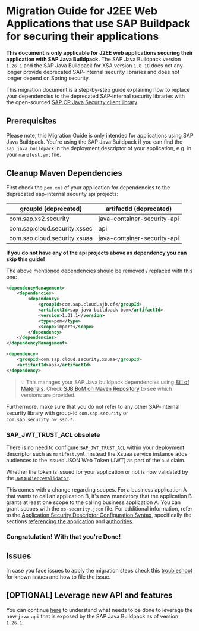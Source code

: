 # Migration Guide for J2EE Web Applications that use SAP Buildpack for securing their applications


**This document is only applicable for J2EE web applications securing their application with SAP Java Buildpack.** The SAP Java Buildpack version `1.26.1` and the SAP Java Buildpack for XSA version `1.8.18` does not any longer provide deprecated SAP-internal security libraries and does not longer depend on Spring security.

This migration document is a step-by-step guide explaining how to replace your dependencies to the deprecated SAP-internal security libraries with the open-sourced [SAP CP Java Security client library](/java-security).

## Prerequisites

Please note, this Migration Guide is only intended for applications using SAP Java Buildpack. You're using the SAP Java Buildpack if you can find the `sap_java_buildpack` in the deployment descriptor of your application, e.g. in your `manifest.yml` file.

## Cleanup Maven Dependencies <a name="maven"></a>

First check the `pom.xml` of your application for dependencies to the deprecated sap-internal security api projects:

groupId (deprecated) | artifactId (deprecated) 
--- | --- 
com.sap.xs2.security | java-container-security-api 
com.sap.cloud.security.xssec | api 
com.sap.cloud.security.xsuaa | java-container-security-api 

**If you do not have any of the api projects above as dependency you can skip this guide!**

The above mentioned dependencies should be removed / replaced with this one:

```xml
<dependencyManagement>
    <dependencies>
        <dependency>
            <groupId>com.sap.cloud.sjb.cf</groupId>
            <artifactId>sap-java-buildpack-bom</artifactId>
            <version>1.31.1</version>
            <type>pom</type>
            <scope>import</scope>
        </dependency>
    </dependencies>
</dependencyManagement>

<dependency>
    <groupId>com.sap.cloud.security.xsuaa</groupId>
    <artifactId>api</artifactId>
</dependency>
```

> :bulb: This manages your SAP Java buildpack dependencies using [Bill of Materials](https://help.sap.com/viewer/65de2977205c403bbc107264b8eccf4b/Cloud/en-US/6c6936e8e4ea40c9a9a69f6783b1e978.html). Check [SJB BoM on Maven Repository](https://mvnrepository.com/artifact/com.sap.cloud.sjb.cf/sap-java-buildpack-bom) to see which versions are provided.

Furthermore, make sure that you do not refer to any other SAP-internal security library with group-id `com.sap.security` or `com.sap.security.nw.sso.*`. 


### SAP_JWT_TRUST_ACL obsolete
There is no need to configure `SAP_JWT_TRUST_ACL` within your deployment descriptor such as `manifest.yml`. 
Instead the Xsuaa service instance adds audiences to the issued JSON Web Token (JWT) as part of the `aud` claim.

Whether the token is issued for your application or not is now validated by the [`JwtAudienceValidator`](/java-security/src/main/java/com/sap/cloud/security/token/validation/validators/JwtAudienceValidator.java).

This comes with a change regarding scopes. For a business application A that wants to call an application B, it's now mandatory that the application B grants at least one scope to the calling business application A. You can grant scopes with the `xs-security.json` file. For additional information, refer to the [Application Security Descriptor Configuration Syntax](https://help.sap.com/viewer/65de2977205c403bbc107264b8eccf4b/Cloud/en-US/517895a9612241259d6941dbf9ad81cb.html), specifically the sections [referencing the application](https://help.sap.com/viewer/65de2977205c403bbc107264b8eccf4b/Cloud/en-US/517895a9612241259d6941dbf9ad81cb.html#loio517895a9612241259d6941dbf9ad81cb__section_fm2_wsk_pdb) and [authorities](https://help.sap.com/viewer/65de2977205c403bbc107264b8eccf4b/Cloud/en-US/517895a9612241259d6941dbf9ad81cb.html#loio517895a9612241259d6941dbf9ad81cb__section_d1m_1nq_zy). 

### Congratulation! With that you're Done!

## Issues
In case you face issues to apply the migration steps check this [troubleshoot](README.md#troubleshoot) for known issues and how to file the issue.

## [OPTIONAL] Leverage new API and features
You can continue [here](Migration_SAPJavaBuildpackProjects_V2.md) to understand what needs to be done to leverage the new `java-api` that is exposed by the SAP Java Buildpack as of version `1.26.1`.
